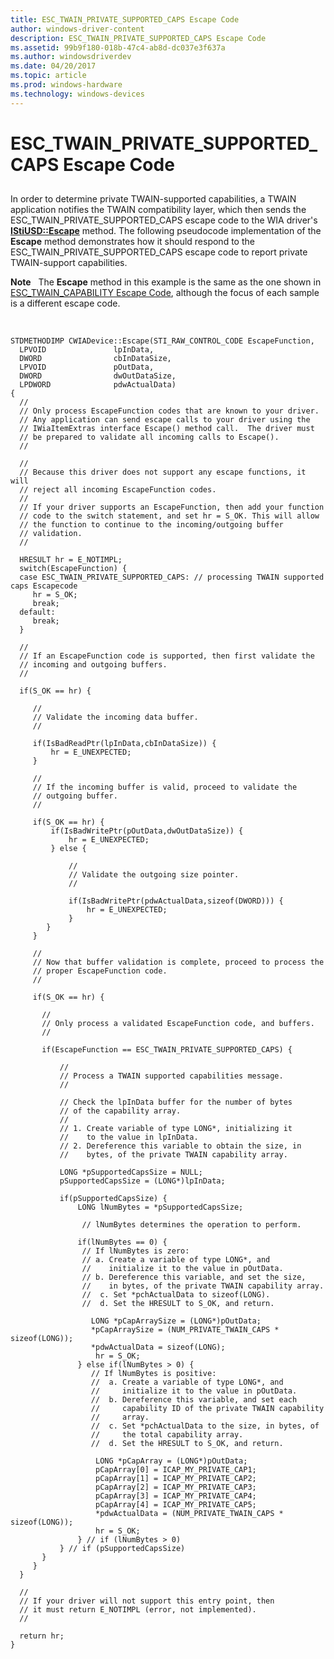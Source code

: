 ```yaml
---
title: ESC_TWAIN_PRIVATE_SUPPORTED_CAPS Escape Code
author: windows-driver-content
description: ESC_TWAIN_PRIVATE_SUPPORTED_CAPS Escape Code
ms.assetid: 99b9f180-018b-47c4-ab8d-dc037e3f637a
ms.author: windowsdriverdev
ms.date: 04/20/2017
ms.topic: article
ms.prod: windows-hardware
ms.technology: windows-devices
---
```


# ESC\_TWAIN\_PRIVATE\_SUPPORTED\_CAPS Escape Code


## <a href="" id="ddk-esc-twain-private-supported-caps-escape-code-si"></a>


In order to determine private TWAIN-supported capabilities, a TWAIN application notifies the TWAIN compatibility layer, which then sends the ESC\_TWAIN\_PRIVATE\_SUPPORTED\_CAPS escape code to the WIA driver's [**IStiUSD::Escape**](https://msdn.microsoft.com/library/windows/hardware/ff543815) method. The following pseudocode implementation of the **Escape** method demonstrates how it should respond to the ESC\_TWAIN\_PRIVATE\_SUPPORTED\_CAPS escape code to report private TWAIN-support capabilities.

**Note**   The **Escape** method in this example is the same as the one shown in [ESC\_TWAIN\_CAPABILITY Escape Code](esc-twain-capability-escape-code.md), although the focus of each sample is a different escape code.

 

```
STDMETHODIMP CWIADevice::Escape(STI_RAW_CONTROL_CODE EscapeFunction,
  LPVOID               lpInData,
  DWORD                cbInDataSize,
  LPVOID               pOutData,
  DWORD                dwOutDataSize,
  LPDWORD              pdwActualData)
{
  //
  // Only process EscapeFunction codes that are known to your driver.
  // Any application can send escape calls to your driver using the
  // IWiaItemExtras interface Escape() method call.  The driver must
  // be prepared to validate all incoming calls to Escape().
  //

  //
  // Because this driver does not support any escape functions, it will
  // reject all incoming EscapeFunction codes.
  //
  // If your driver supports an EscapeFunction, then add your function
  // code to the switch statement, and set hr = S_OK. This will allow
  // the function to continue to the incoming/outgoing buffer
  // validation.
  //

  HRESULT hr = E_NOTIMPL;
  switch(EscapeFunction) {
  case ESC_TWAIN_PRIVATE_SUPPORTED_CAPS: // processing TWAIN supported caps Escapecode
     hr = S_OK;
     break;
  default:
     break;
  }

  //
  // If an EscapeFunction code is supported, then first validate the
  // incoming and outgoing buffers.
  //

  if(S_OK == hr) {

     //
     // Validate the incoming data buffer.
     //

     if(IsBadReadPtr(lpInData,cbInDataSize)) {
         hr = E_UNEXPECTED;
     }

     //
     // If the incoming buffer is valid, proceed to validate the
     // outgoing buffer.
     //

     if(S_OK == hr) {
         if(IsBadWritePtr(pOutData,dwOutDataSize)) {
             hr = E_UNEXPECTED;
         } else {

             //
             // Validate the outgoing size pointer.
             //

             if(IsBadWritePtr(pdwActualData,sizeof(DWORD))) {
                 hr = E_UNEXPECTED;
             }
        }
     }

     //
     // Now that buffer validation is complete, proceed to process the
     // proper EscapeFunction code.
     //

     if(S_OK == hr) {

       //
       // Only process a validated EscapeFunction code, and buffers.
       //

       if(EscapeFunction == ESC_TWAIN_PRIVATE_SUPPORTED_CAPS) {

           //
           // Process a TWAIN supported capabilities message.
           //

           // Check the lpInData buffer for the number of bytes
           // of the capability array.
           //
           // 1. Create variable of type LONG*, initializing it
           //    to the value in lpInData.
           // 2. Dereference this variable to obtain the size, in
           //    bytes, of the private TWAIN capability array.

           LONG *pSupportedCapsSize = NULL;
           pSupportedCapsSize = (LONG*)lpInData;

           if(pSupportedCapsSize) {
               LONG lNumBytes = *pSupportedCapsSize;

                // lNumBytes determines the operation to perform.

               if(lNumBytes == 0) {
                // If lNumBytes is zero:
                // a. Create a variable of type LONG*, and
                //    initialize it to the value in pOutData.
                // b. Dereference this variable, and set the size,
                //    in bytes, of the private TWAIN capability array.
                //  c. Set *pchActualData to sizeof(LONG).
                //  d. Set the HRESULT to S_OK, and return.

                  LONG *pCapArraySize = (LONG*)pOutData;
                  *pCapArraySize = (NUM_PRIVATE_TWAIN_CAPS * sizeof(LONG));
                  *pdwActualData = sizeof(LONG);
                   hr = S_OK;
               } else if(lNumBytes > 0) {
                  // If lNumBytes is positive:
                  //  a. Create a variable of type LONG*, and
                  //     initialize it to the value in pOutData.
                  //  b. Dereference this variable, and set each
                  //     capability ID of the private TWAIN capability
                  //     array.
                  //  c. Set *pchActualData to the size, in bytes, of
                  //     the total capability array.
                  //  d. Set the HRESULT to S_OK, and return.

                   LONG *pCapArray = (LONG*)pOutData;
                   pCapArray[0] = ICAP_MY_PRIVATE_CAP1;
                   pCapArray[1] = ICAP_MY_PRIVATE_CAP2;
                   pCapArray[2] = ICAP_MY_PRIVATE_CAP3;
                   pCapArray[3] = ICAP_MY_PRIVATE_CAP4;
                   pCapArray[4] = ICAP_MY_PRIVATE_CAP5;
                   *pdwActualData = (NUM_PRIVATE_TWAIN_CAPS * sizeof(LONG));
                   hr = S_OK;
               } // if (lNumBytes > 0)
           } // if (pSupportedCapsSize)
       }
     }
  }

  //
  // If your driver will not support this entry point, then
  // it must return E_NOTIMPL (error, not implemented).
  //

  return hr;
}
```

 

 




